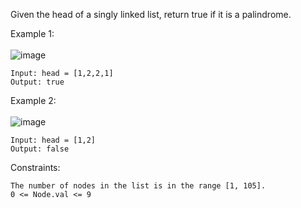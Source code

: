 Given the head of a singly linked list, return true if it is a palindrome.

 

Example 1: \
\
![image](https://user-images.githubusercontent.com/86098096/185293432-6441308c-d921-43f2-a505-0e2a96ff3b23.png)

```
Input: head = [1,2,2,1]
Output: true
```
Example 2: \
\
![image](https://user-images.githubusercontent.com/86098096/185293478-e3716a6a-2728-47c6-ab9e-435655244ba3.png)

```
Input: head = [1,2]
Output: false
``` 

Constraints:
```
The number of nodes in the list is in the range [1, 105].
0 <= Node.val <= 9
```
